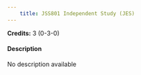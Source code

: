 ```yaml
---
    title: JSS801 Independent Study (JES)
---
```

**Credits:** 3 (0-3-0)



#### Description 
No description available